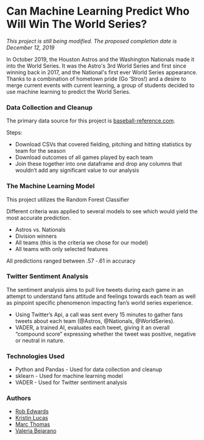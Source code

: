 # Can Machine Learning Predict Who Will Win The World Series?

*This project is still being modified. The proposed completion date is December 12, 2019*

In October 2019, the Houston Astros and the Washington Nationals made it into the World Series. It was the Astro's 3rd World Series and first since winning back in 2017, and the National's first ever World Series appearance. Thanks to a combination of hometown pride (Go ‘Stros!) and a desire to merge current events with current learning, a group of students decided to use machine learning to predict the World Series. 

### Data Collection and Cleanup

The primary data source for this project is [baseball-reference.com]( https://www.baseball-reference.com). 

Steps:
* Download CSVs that covered fielding, pitching and hitting statistics by team for the season
* Download outcomes of all games played by each team
* Join these together into one dataframe and drop any columns that wouldn’t add any significant value to our analysis


### The Machine Learning Model

This project utilizes the Random Forest Classifier

Different criteria was applied to several models to see which would yield the most accurate prediction. 
* Astros vs. Nationals
* Division winners
* All teams (this is the criteria we chose for our model)
* All teams with only selected features 

All predictions ranged between .57 -.61 in accuracy 

### Twitter Sentiment Analysis

The sentiment analysis aims to pull live tweets during each game in an attempt to understand fans attitude and feelings towards each team as well as pinpoint specific phenomenon impacting fan’s world series experience. 

* Using Twitter’s Api, a call was sent every 15 minutes to gather fans tweets about each team (@Astros, @Nationals, @WorldSeries). 
* VADER, a trained AI, evaluates each tweet, giving it an overall “compound score” expressing whether the tweet was positive, negative or neutral in nature.

### Technologies Used
* Python and Pandas - Used for data collection and cleanup
* sklearn - Used for machine learning model
* VADER - Used for Twitter sentiment analysis


### Authors
* [Rob Edwards](https://github.com/Rob-Geo)
* [Kristin Lucas](https://github.com/klucas11)
* [Marc Thomas](https://github.com/MarcThomas-Mo)
* [Valeria Bejarano](https://github.com/vbejarano)
